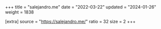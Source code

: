 +++
title = "salejandro.me"
date = "2022-03-22"
updated = "2024-01-26"
weight = 1838

[extra]
source = "https://salejandro.me/"
ratio = 32
size = 2
+++
